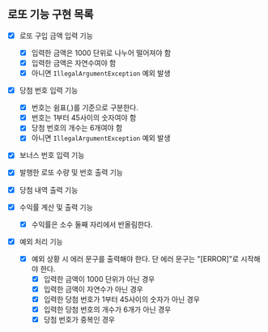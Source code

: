 ## 로또 기능 구현 목록

- [x] 로또 구입 금액 입력 기능
    - [x] 입력한 금액은 1000 단위로 나누어 떨어져야 함
    - [x] 입력한 금액은 자연수여야 함
    - [x] 아니면 `IllegalArgumentException` 예외 발생
  
- [x] 당첨 번호 입력 기능
    - [x] 번호는 쉼표(,)를 기준으로 구분한다.
    - [x] 번호는 1부터 45사이의 숫자여야 함
    - [x] 당첨 번호의 개수는 6개여야 함
    - [x] 아니면 `IllegalArgumentException` 예외 발생
  
- [x] 보너스 번호 입력 기능

- [x] 발행한 로또 수량 및 번호 출력 기능

- [x] 당첨 내역 출력 기능

- [x] 수익률 계산 및 출력 기능
    - [x] 수익률은 소수 둘째 자리에서 반올림한다.
  
- [x] 예외 처리 기능
  - [x] 예외 상황 시 에러 문구를 출력해야 한다. 단 에러 문구는 "[ERROR]"로 시작해야 한다.
    - [x] 입력한 금액이 1000 단위가 아닌 경우
    - [x] 입력한 금액이 자연수가 아닌 경우
    - [x] 입력한 당첨 번호가 1부터 45사이의 숫자가 아닌 경우
    - [x] 입력한 당첨 번호의 개수가 6개가 아닌 경우
    - [x] 당첨 번호가 중복인 경우
